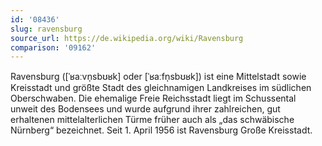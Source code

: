 ```yaml
---
id: '08436'
slug: ravensburg
source_url: https://de.wikipedia.org/wiki/Ravensburg
comparison: '09162'
---
```


Ravensburg ([ˈʁaːvn̩sbʊʁk] oder [ˈʁaːfn̩sbʊʁk]) ist eine Mittelstadt sowie Kreisstadt und größte Stadt des gleichnamigen Landkreises im südlichen Oberschwaben. Die ehemalige Freie Reichsstadt liegt im Schussental unweit des Bodensees und wurde aufgrund ihrer zahlreichen, gut erhaltenen mittelalterlichen Türme früher auch als „das schwäbische Nürnberg“ bezeichnet. Seit 1. April 1956 ist Ravensburg Große Kreisstadt.
